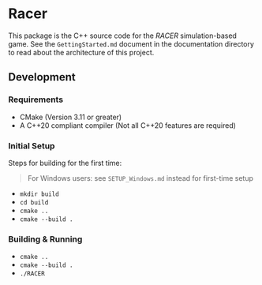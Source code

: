 # Racer

This package is the C++ source code for the _RACER_ simulation-based game. See the `GettingStarted.md` document in the documentation
directory to read about the architecture of this project.

## Development

### Requirements

- CMake (Version 3.11 or greater)
- A C++20 compliant compiler (Not all C++20 features are required)

### Initial Setup

Steps for building for the first time:

> For Windows users: see `SETUP_Windows.md` instead for first-time setup

- `mkdir build`
- `cd build`
- `cmake ..`
- `cmake --build .`

### Building & Running

- `cmake ..`
- `cmake --build .`
- `./RACER`
